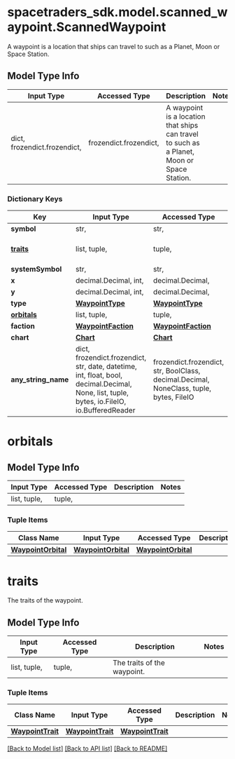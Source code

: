 # spacetraders_sdk.model.scanned_waypoint.ScannedWaypoint

A waypoint is a location that ships can travel to such as a Planet, Moon or Space Station.

## Model Type Info
Input Type | Accessed Type | Description | Notes
------------ | ------------- | ------------- | -------------
dict, frozendict.frozendict,  | frozendict.frozendict,  | A waypoint is a location that ships can travel to such as a Planet, Moon or Space Station. | 

### Dictionary Keys
Key | Input Type | Accessed Type | Description | Notes
------------ | ------------- | ------------- | ------------- | -------------
**symbol** | str,  | str,  |  | 
**[traits](#traits)** | list, tuple,  | tuple,  | The traits of the waypoint. | 
**systemSymbol** | str,  | str,  |  | 
**x** | decimal.Decimal, int,  | decimal.Decimal,  |  | 
**y** | decimal.Decimal, int,  | decimal.Decimal,  |  | 
**type** | [**WaypointType**](WaypointType.md) | [**WaypointType**](WaypointType.md) |  | 
**[orbitals](#orbitals)** | list, tuple,  | tuple,  |  | 
**faction** | [**WaypointFaction**](WaypointFaction.md) | [**WaypointFaction**](WaypointFaction.md) |  | [optional] 
**chart** | [**Chart**](Chart.md) | [**Chart**](Chart.md) |  | [optional] 
**any_string_name** | dict, frozendict.frozendict, str, date, datetime, int, float, bool, decimal.Decimal, None, list, tuple, bytes, io.FileIO, io.BufferedReader | frozendict.frozendict, str, BoolClass, decimal.Decimal, NoneClass, tuple, bytes, FileIO | any string name can be used but the value must be the correct type | [optional]

# orbitals

## Model Type Info
Input Type | Accessed Type | Description | Notes
------------ | ------------- | ------------- | -------------
list, tuple,  | tuple,  |  | 

### Tuple Items
Class Name | Input Type | Accessed Type | Description | Notes
------------- | ------------- | ------------- | ------------- | -------------
[**WaypointOrbital**](WaypointOrbital.md) | [**WaypointOrbital**](WaypointOrbital.md) | [**WaypointOrbital**](WaypointOrbital.md) |  | 

# traits

The traits of the waypoint.

## Model Type Info
Input Type | Accessed Type | Description | Notes
------------ | ------------- | ------------- | -------------
list, tuple,  | tuple,  | The traits of the waypoint. | 

### Tuple Items
Class Name | Input Type | Accessed Type | Description | Notes
------------- | ------------- | ------------- | ------------- | -------------
[**WaypointTrait**](WaypointTrait.md) | [**WaypointTrait**](WaypointTrait.md) | [**WaypointTrait**](WaypointTrait.md) |  | 

[[Back to Model list]](../../README.md#documentation-for-models) [[Back to API list]](../../README.md#documentation-for-api-endpoints) [[Back to README]](../../README.md)

